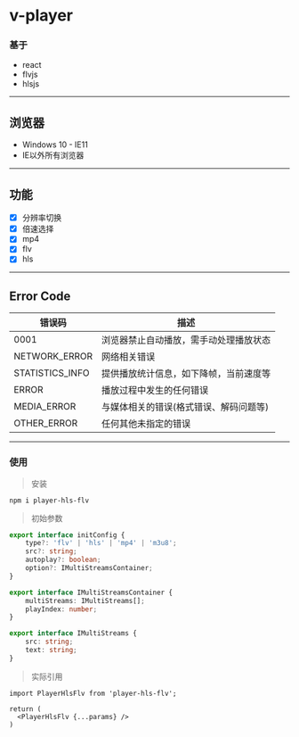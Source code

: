 # v-player

### 基于
- react 
- flvjs
- hlsjs
---

## 浏览器 
- Windows 10 - IE11
- IE以外所有浏览器

---

## 功能
- [x] 分辨率切换
- [x] 倍速选择
- [x] mp4
- [x] flv 
- [x] hls 
---

## Error Code
| 错误码 | 描述 |
| --- | --- |
| 0001 | 浏览器禁止自动播放，需手动处理播放状态 |
|NETWORK_ERROR| 网络相关错误 |
|STATISTICS_INFO| 提供播放统计信息，如下降帧，当前速度等|
|ERROR| 播放过程中发生的任何错误 |
|MEDIA_ERROR| 与媒体相关的错误(格式错误、解码问题等) |
|OTHER_ERROR| 任何其他未指定的错误 |

---
### 使用

> 安装
```
npm i player-hls-flv
```

>初始参数

```typescript
export interface initConfig {
    type?: 'flv' | 'hls' | 'mp4' | 'm3u8';
    src?: string;
    autoplay?: boolean;
    option?: IMultiStreamsContainer;
}

export interface IMultiStreamsContainer {
    multiStreams: IMultiStreams[];
    playIndex: number;
}

export interface IMultiStreams {
    src: string;
    text: string;
}
```

> 实际引用
```react
import PlayerHlsFlv from 'player-hls-flv';

return (
  <PlayerHlsFlv {...params} />
)
```



